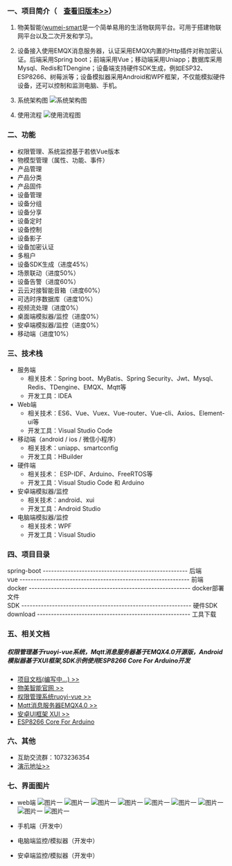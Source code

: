 
### 一、项目简介（&nbsp;&nbsp;&nbsp;&nbsp;[查看旧版本>>](https://github.com/kerwincui/wumei-iot)）

1. 物美智能([wumei-smart](http://wumei.live/)是一个简单易用的生活物联网平台。可用于搭建物联网平台以及二次开发和学习。

2. 设备接入使用EMQX消息服务器，认证采用EMQX内置的Http插件对称加密认证。后端采用Spring boot；前端采用Vue；移动端采用Uniapp；数据库采用Mysql、Redis和TDengine；设备端支持硬件SDK生成，例如ESP32、ESP8266、树莓派等；设备模拟器采用Android和WPF框架，不仅能模拟硬件设备，还可以控制和监测电脑、手机。

3. 系统架构图
![系统架构图](https://github.com/kerwincui/wumei-smart/blob/master/document/sys.png?raw=true)
4. 使用流程
![使用流程图](https://raw.githubusercontent.com/kerwincui/wumei-smart/master/document/process.png)


### 二、功能
- 权限管理、系统监控基于若依Vue版本
- 物模型管理（属性、功能、事件）
- 产品管理
- 产品分类
- 产品固件
- 设备管理
- 设备分组
- 设备分享
- 设备定时
- 设备控制
- 设备影子
- 设备加密认证
- 多租户
- 设备SDK生成（进度45%）
- 场景联动（进度50%）
- 设备告警（进度60%）
- 云云对接智能音箱（进度60%）
- 可选时序数据库（进度10%）
- 视频流处理（进度0%）
- 桌面端模拟器/监控（进度0%）
- 安卓端模拟器/监控（进度0%）
- 移动端（进度10%）


### 三、技术栈    
* 服务端
    - 相关技术：Spring boot、MyBatis、Spring Security、Jwt、Mysql、Redis、TDengine、EMQX、Mqtt等
    - 开发工具：IDEA    
* Web端
    - 相关技术：ES6、Vue、Vuex、Vue-router、Vue-cli、Axios、Element-ui等 
    - 开发工具：Visual Studio Code    
* 移动端（android / ios / 微信小程序）
    - 相关技术：uniapp、smartconfig
    - 开发工具：HBuilder
* 硬件端
    - 相关技术： ESP-IDF、Arduino、FreeRTOS等
    - 开发工具：Visual Studio Code 和 Arduino
* 安卓端模拟器/监控
    - 相关技术：android、xui
    - 开发工具：Android Studio
* 电脑端模拟器/监控
    - 相关技术：WPF
    - 开发工具：Visual Studio


### 四、项目目录
spring-boot ---------------------------------------------------- 后端<br/>
vue ------------------------------------------------------------- 前端<br />
docker ---------------------------------------------------------- docker部署文件<br />
SDK ------------------------------------------------------------- 硬件SDK<br />
download ------------------------------------------------------- 工具下载<br />


### 五、相关文档
##### 权限管理基于ruoyi-vue系统，Mqtt消息服务器基于EMQX4.0开源版，Android模拟器基于XUI框架,SDK示例使用ESP8266 Core For Arduino开发
* [项目文档(编写中...) >>](http://wumei.live/kerwincui/document/wiki/)
* [物美智能官网 >>](http://wumei.live/)
* [权限管理系统ruoyi-vue >>](https://gitee.com/y_project/RuoYi-Vue)
* [Mqtt消息服务器EMQX4.0 >>](https://github.com/emqx/emqx)
* [安卓UI框架 XUI >>](https://github.com/xuexiangjys/XUI)
* [ESP8266 Core For Arduino](https://github.com/esp8266/Arduino)


### 六、其他
* 互助交流群：1073236354
* [演示地址>>](https://iot.wumei.live/)


### 七、界面图片
* web端
![图片一](https://raw.githubusercontent.com/kerwincui/wumei-smart/master/document/01.png)
![图片一](https://raw.githubusercontent.com/kerwincui/wumei-smart/master/document/02.png)
![图片一](https://raw.githubusercontent.com/kerwincui/wumei-smart/master/document/03.png)
![图片一](https://raw.githubusercontent.com/kerwincui/wumei-smart/master/document/04.png)
![图片一](https://raw.githubusercontent.com/kerwincui/wumei-smart/master/document/05.png)
![图片一](https://raw.githubusercontent.com/kerwincui/wumei-smart/master/document/06.png)
![图片一](https://raw.githubusercontent.com/kerwincui/wumei-smart/master/document/07.png)
![图片一](https://raw.githubusercontent.com/kerwincui/wumei-smart/master/document/08.png)
![图片一](https://raw.githubusercontent.com/kerwincui/wumei-smart/master/document/09.png)


* 手机端（开发中）


* 电脑端监控/模拟器（开发中）


* 安卓端监控/模拟器（开发中）


